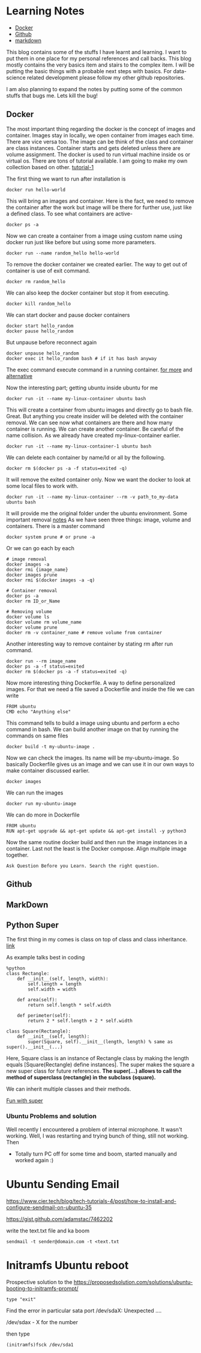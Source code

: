 # Learning Notes

- [Docker](##docker)
- [Github](##github)
- [markdown](##markdown)

This blog contains some of the stuffs I have learnt and learning. I want to put them in one place for my personal references and call backs. This blog mostly contains the very basics item and stairs to the complex item. I will be putting the basic things with a probable next steps with basics. For data-science related development please follow my other github repositories.  

I am also planning to expand the notes by putting some of the common stuffs that bugs me. Lets kill the bug!


## Docker

The most important thing regarding the docker is the concept of images and container. Images stay in locally, we open container from images each time. There are vice versa too. The image can be think of the class and container are class instances. Container starts and gets deleted unless there are volume assignment. The docker is used to run virtual machine inside os or virtual os. There are tons of tutorial available. I am going to make my own collection based on other.
[tutorial-1](https://jonnylangefeld.github.io/learning/Docker/How%2Bto%2BDocker.html)

The first thing we want to run after installation is
```
docker run hello-world
```
This will bring an images and container. Here is the fact, we need to remove the container after the work but image will be there for further use, just like a defined class. To see what containers are active-
```
docker ps -a
```
Now we can create a container from a image using custom name using docker run just like before but using some more parameters.
```
docker run --name random_hello hello-world
```
To remove the docker container we created earlier. The way to get out of container is use of exit command.
```
docker rm random_hello
```
We can also keep the docker container but stop it from executing.
```
docker kill random_hello
```
We can start docker and pause docker containers
```
docker start hello_random
docker pause hello_random
```
But unpause before reconnect again
```
docker unpause hello_random
docker exec it hello_random bash # if it has bash anyway
```
The exec command execute command in a running container. [for more](https://docs.docker.com/engine/reference/commandline/container_attach/) and [alternative](https://docs.docker.com/engine/reference/commandline/docker/)

Now the interesting part; getting ubuntu inside ubuntu for me
```
docker run -it --name my-linux-container ubuntu bash
```
This will create a container from ubuntu images and directly go to bash file. Great. But anything you create insider will be deleted with the container removal. We can see now what containers are there and how many container is running. We can create another container. Be careful of the name collision. As we already have created my-linux-container earlier.
```
docker run -it --name my-linux-container-1 ubuntu bash
```
We can delete each container by name/Id or all by the following.
```
docker rm $(docker ps -a -f status=exited -q)
```
It will remove the exited container only. Now we want the docker to look at some local files to work with.
```
docker run -it --name my-linux-container --rm -v path_to_my-data ubuntu bash
```
It will provide me the original folder under the ubuntu environment. Some important removal [notes](https://www.digitalocean.com/community/tutorials/how-to-remove-docker-images-containers-and-volumes)
As we have seen three things: image, volume and containers. There is a master command
```
docker system prune # or prune -a
```
Or we can go each by each
```
# image removal
docker images -a
docker rmi {image_name}
docker images prune
docker rmi $(docker images -a -q)

# Container removal
docker ps -a
docker rm ID_or_Name

# Removing volume
docker volume ls
docker volume rm volume_name
docker volume prune
docker rm -v container_name # remove volume from container
```
Another interesting way to remove container by stating rm after run command.
```
docker run --rm image_name
docker ps -a -f status=exited
docker rm $(docker ps -a -f status=exited -q)
```
Now more interesting thing Dockerfile. A way to define personalized images. For that we need a file saved a Dockerfile and inside the file we can write
```
FROM ubuntu
CMD echo "Anything else"
```
This command tells to build a image using ubuntu and perform a echo command in bash. We can build another image on that by running the commands on same files
```
docker build -t my-ubuntu-image .
```
Now we can check the images. Its name will be my-ubuntu-image. So basically Dockerfile gives us an image and we can use it in our own ways to make container discussed earlier.
```
docker images
```
We can run the images
```
docker run my-ubuntu-image
```
We can do more in Dockerfile
```
FROM ubuntu
RUN apt-get upgrade && apt-get update && apt-get install -y python3
```
Now the same routine docker build and then run the image instances in a container. Last not the least is the Docker compose. Align multiple image together.
```
Ask Question Before you Learn. Search the right question.
```
## Github

## MarkDown

## Python Super

The first thing in my comes is class on top of class and class inheritance. [link](https://realpython.com/python-super/)

As example talks best in coding
```
%python
class Rectangle:
    def __init__(self, length, width):
        self.length = length
        self.width = width

    def area(self):
        return self.length * self.width

    def perimeter(self):
        return 2 * self.length + 2 * self.width

class Square(Rectangle):
    def __init__(self, length):
        super(Square, self).__init__(length, length) % same as super().__init__(...)
```

Here, Square class is an instance of Rectangle class by making the length equals [Square(Rectangle) define instances]. The super makes the square a new super class for future references. **The super(...) allows to call the method of superclass (rectangle) in the subclass (square).**

We can inherit multiple classes and their methods.   

[Fun with super](https://www.programiz.com/python-programming/methods/built-in/super)


### Ubuntu Problems and solution

Well recently I encountered a problem of internal microphone. It wasn't working. Well, I was restarting and trying bunch of thing, still not working. Then

- Totally turn PC off for some time and boom, started manually and worked again :)


# Ubuntu Sending Email
https://www.cier.tech/blog/tech-tutorials-4/post/how-to-install-and-configure-sendmail-on-ubuntu-35


https://gist.github.com/adamstac/7462202

write the text.txt file and ka boom

```
sendmail -t sender@domain.com -t <text.txt
```

# Initramfs Ubuntu reboot

Prospective solution to the
https://proposedsolution.com/solutions/ubuntu-booting-to-initramfs-prompt/

```
type "exit"
```

Find the error in particular sata port
/dev/sdaX: Unexpected ....

/dev/sdax - X for the number

then type
```
(initramfs)fsck /dev/sda1
```
